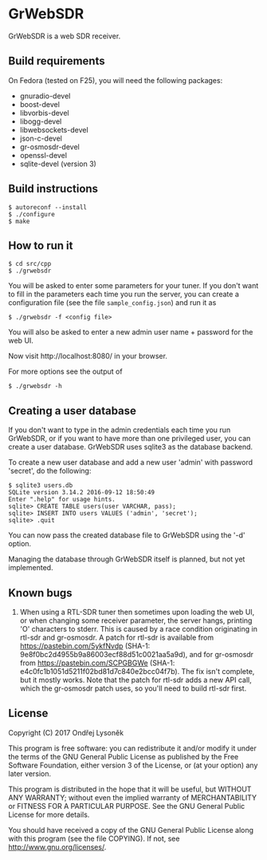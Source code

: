 GrWebSDR
========

GrWebSDR is a web SDR receiver.

Build requirements
------------------
On Fedora (tested on F25), you will need the following packages:
* gnuradio-devel
* boost-devel
* libvorbis-devel
* libogg-devel
* libwebsockets-devel
* json-c-devel
* gr-osmosdr-devel
* openssl-devel
* sqlite-devel (version 3)

Build instructions
------------------
```
$ autoreconf --install
$ ./configure
$ make
```

How to run it
-------------
```
$ cd src/cpp
$ ./grwebsdr
```
You will be asked to enter some parameters for your tuner. If you don't want
to fill in the parameters each time you run the server, you can create
a configuration file (see the file `sample_config.json`) and run it as
```
$ ./grwebsdr -f <config file>
```

You will also be asked to enter a new admin user name + password for the web UI.

Now visit http://localhost:8080/ in your browser.

For more options see the output of
```
$ ./grwebsdr -h
```

Creating a user database
------------------------
If you don't want to type in the admin credentials each time you run GrWebSDR,
or if you want to have more than one privileged user, you can create a user
database. GrWebSDR uses sqlite3 as the database backend.

To create a new user database and add a new user 'admin' with password 'secret',
do the following:
```
$ sqlite3 users.db
SQLite version 3.14.2 2016-09-12 18:50:49
Enter ".help" for usage hints.
sqlite> CREATE TABLE users(user VARCHAR, pass);
sqlite> INSERT INTO users VALUES ('admin', 'secret');
sqlite> .quit
```

You can now pass the created database file to GrWebSDR using the '-d' option.

Managing the database through GrWebSDR itself is planned, but not yet
implemented.

Known bugs
----------
1. When using a RTL-SDR tuner then sometimes upon loading the web UI, or when
   changing some receiver parameter, the server hangs, printing 'O' characters
   to stderr. This is caused by a race condition originating in rtl-sdr and
   gr-osmosdr. A patch for rtl-sdr is available from https://pastebin.com/5ykfNvdp
   (SHA-1: 9e8f0bc2d4955b9a86003ecf88d51c0021aa5a9d), and for gr-osmosdr from
   https://pastebin.com/SCPGBGWe (SHA-1: e4c0fc1b1051d5211f02bd81d7c840e2bcc04f7b).
   The fix isn't complete, but it mostly works. Note that the patch for rtl-sdr
   adds a new API call, which the gr-osmosdr patch uses, so you'll need to
   build rtl-sdr first.

License
-------
Copyright (C) 2017 Ondřej Lysoněk

This program is free software: you can redistribute it and/or modify
it under the terms of the GNU General Public License as published by
the Free Software Foundation, either version 3 of the License, or
(at your option) any later version.

This program is distributed in the hope that it will be useful,
but WITHOUT ANY WARRANTY; without even the implied warranty of
MERCHANTABILITY or FITNESS FOR A PARTICULAR PURPOSE.  See the
GNU General Public License for more details.

You should have received a copy of the GNU General Public License
along with this program (see the file COPYING).  If not,
see <http://www.gnu.org/licenses/>.
